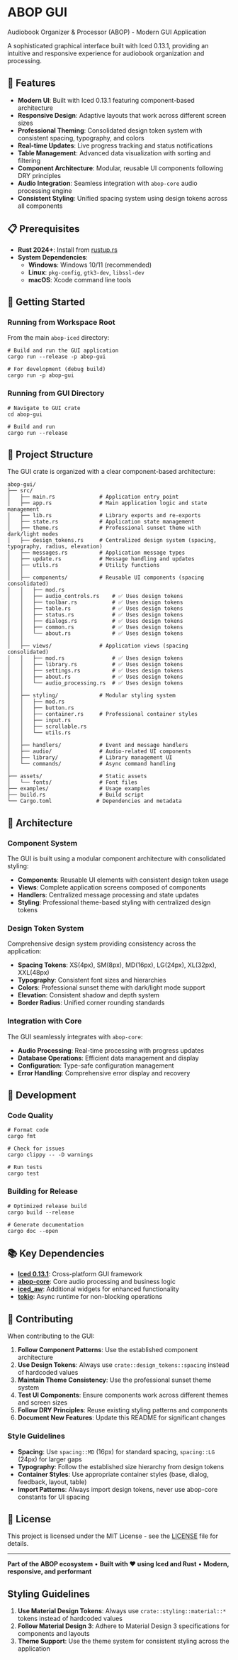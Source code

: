 # ABOP GUI

Audiobook Organizer & Processor (ABOP) - Modern GUI Application

A sophisticated graphical interface built with Iced 0.13.1, providing an intuitive and responsive experience for audiobook organization and processing.

## 🚀 Features

- **Modern UI**: Built with Iced 0.13.1 featuring component-based architecture
- **Responsive Design**: Adaptive layouts that work across different screen sizes
- **Professional Theming**: Consolidated design token system with consistent spacing, typography, and colors
- **Real-time Updates**: Live progress tracking and status notifications
- **Table Management**: Advanced data visualization with sorting and filtering
- **Component Architecture**: Modular, reusable UI components following DRY principles
- **Audio Integration**: Seamless integration with `abop-core` audio processing engine
- **Consistent Styling**: Unified spacing system using design tokens across all components

## 📋 Prerequisites

- **Rust 2024+**: Install from [rustup.rs](https://rustup.rs/)
- **System Dependencies**:
  - **Windows**: Windows 10/11 (recommended)
  - **Linux**: `pkg-config`, `gtk3-dev`, `libssl-dev`
  - **macOS**: Xcode command line tools

## 🚀 Getting Started

### Running from Workspace Root
From the main `abop-iced` directory:

```pwsh
# Build and run the GUI application
cargo run --release -p abop-gui

# For development (debug build)
cargo run -p abop-gui
```

### Running from GUI Directory
```pwsh
# Navigate to GUI crate
cd abop-gui

# Build and run
cargo run --release
```

## 📁 Project Structure

The GUI crate is organized with a clear component-based architecture:

```
abop-gui/
├── src/
│   ├── main.rs              # Application entry point
│   ├── app.rs               # Main application logic and state management
│   ├── lib.rs               # Library exports and re-exports
│   ├── state.rs             # Application state management
│   ├── theme.rs             # Professional sunset theme with dark/light modes
│   ├── design_tokens.rs     # Centralized design system (spacing, typography, radius, elevation)
│   ├── messages.rs          # Application message types
│   ├── update.rs            # Message handling and updates
│   ├── utils.rs             # Utility functions
│   │
│   ├── components/          # Reusable UI components (spacing consolidated)
│   │   ├── mod.rs
│   │   ├── audio_controls.rs    # ✅ Uses design tokens
│   │   ├── toolbar.rs           # ✅ Uses design tokens
│   │   ├── table.rs             # ✅ Uses design tokens
│   │   ├── status.rs            # ✅ Uses design tokens
│   │   ├── dialogs.rs           # ✅ Uses design tokens
│   │   ├── common.rs            # ✅ Uses design tokens
│   │   └── about.rs             # ✅ Uses design tokens
│   │
│   ├── views/               # Application views (spacing consolidated)
│   │   ├── mod.rs               # ✅ Uses design tokens
│   │   ├── library.rs           # ✅ Uses design tokens
│   │   ├── settings.rs          # ✅ Uses design tokens
│   │   ├── about.rs             # ✅ Uses design tokens
│   │   └── audio_processing.rs  # ✅ Uses design tokens
│   │
│   ├── styling/             # Modular styling system
│   │   ├── mod.rs
│   │   ├── button.rs
│   │   ├── container.rs     # Professional container styles
│   │   ├── input.rs
│   │   ├── scrollable.rs
│   │   └── utils.rs
│   │
│   ├── handlers/            # Event and message handlers
│   ├── audio/               # Audio-related UI components
│   ├── library/             # Library management UI
│   └── commands/            # Async command handling
│
├── assets/                  # Static assets
│   └── fonts/               # Font files
├── examples/                # Usage examples
├── build.rs                 # Build script
└── Cargo.toml              # Dependencies and metadata
```

## 🎨 Architecture

### Component System
The GUI is built using a modular component architecture with consolidated styling:
- **Components**: Reusable UI elements with consistent design token usage
- **Views**: Complete application screens composed of components
- **Handlers**: Centralized message processing and state updates
- **Styling**: Professional theme-based styling with centralized design tokens

### Design Token System
Comprehensive design system providing consistency across the application:
- **Spacing Tokens**: XS(4px), SM(8px), MD(16px), LG(24px), XL(32px), XXL(48px)
- **Typography**: Consistent font sizes and hierarchies
- **Colors**: Professional sunset theme with dark/light mode support
- **Elevation**: Consistent shadow and depth system
- **Border Radius**: Unified corner rounding standards

### Integration with Core
The GUI seamlessly integrates with `abop-core`:
- **Audio Processing**: Real-time processing with progress updates
- **Database Operations**: Efficient data management and display
- **Configuration**: Type-safe configuration management
- **Error Handling**: Comprehensive error display and recovery

## 🔧 Development

### Code Quality
```pwsh
# Format code
cargo fmt

# Check for issues
cargo clippy -- -D warnings

# Run tests
cargo test
```

### Building for Release
```pwsh
# Optimized release build
cargo build --release

# Generate documentation
cargo doc --open
```

## 📚 Key Dependencies

- **[Iced 0.13.1](https://github.com/iced-rs/iced)**: Cross-platform GUI framework
- **[abop-core](../abop-core/)**: Core audio processing and business logic
- **[iced_aw](https://github.com/iced-rs/iced_aw)**: Additional widgets for enhanced functionality
- **[tokio](https://tokio.rs/)**: Async runtime for non-blocking operations

## 🤝 Contributing

When contributing to the GUI:

1. **Follow Component Patterns**: Use the established component architecture
2. **Use Design Tokens**: Always use `crate::design_tokens::spacing` instead of hardcoded values
3. **Maintain Theme Consistency**: Use the professional sunset theme system
4. **Test UI Components**: Ensure components work across different themes and screen sizes
5. **Follow DRY Principles**: Reuse existing styling patterns and components
6. **Document New Features**: Update this README for significant changes

### Style Guidelines
- **Spacing**: Use `spacing::MD` (16px) for standard spacing, `spacing::LG` (24px) for larger gaps
- **Typography**: Follow the established size hierarchy from design tokens
- **Container Styles**: Use appropriate container styles (base, dialog, feedback, layout, table)
- **Import Patterns**: Always import design tokens, never use abop-core constants for UI spacing

## 📄 License

This project is licensed under the MIT License - see the [LICENSE](../LICENSE) file for details.

---

**Part of the ABOP ecosystem** • **Built with ❤️ using Iced and Rust** • **Modern, responsive, and performant**

## Styling Guidelines

1. **Use Material Design Tokens**: Always use `crate::styling::material::*` tokens instead of hardcoded values
2. **Follow Material Design 3**: Adhere to Material Design 3 specifications for components and layouts
3. **Theme Support**: Use the theme system for consistent styling across the application
